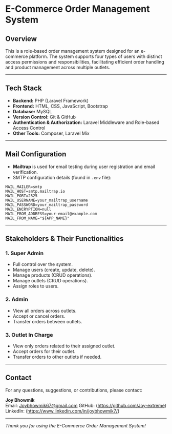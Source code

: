 # E-Commerce Order Management System

## Overview
This is a role-based order management system designed for an e-commerce platform. The system supports four types of users with distinct access permissions and responsibilities, facilitating efficient order handling and product management across multiple outlets.

---

## Tech Stack

- **Backend:** PHP (Laravel Framework)  
- **Frontend:** HTML, CSS, JavaScript, Bootstrap  
- **Database:** MySQL  
- **Version Control:** Git & GitHub  
- **Authentication & Authorization:** Laravel Middleware and Role-based Access Control  
- **Other Tools:** Composer, Laravel Mix  

---
## Mail Configuration

- **Mailtrap** is used for email testing during user registration and email verification.
- SMTP configuration details (found in `.env` file):
```text
MAIL_MAILER=smtp
MAIL_HOST=smtp.mailtrap.io
MAIL_PORT=2525
MAIL_USERNAME=your_mailtrap_username
MAIL_PASSWORD=your_mailtrap_password
MAIL_ENCRYPTION=null
MAIL_FROM_ADDRESS=your-email@example.com
MAIL_FROM_NAME="${APP_NAME}"
```
---
## Stakeholders & Their Functionalities

### 1. Super Admin
- Full control over the system.
- Manage users (create, update, delete).
- Manage products (CRUD operations).
- Manage outlets (CRUD operations).
- Assign roles to users.

### 2. Admin
- View all orders across outlets.
- Accept or cancel orders.
- Transfer orders between outlets.

### 3. Outlet In Charge
- View only orders related to their assigned outlet.
- Accept orders for their outlet.
- Transfer orders to other outlets if needed.

---

## Contact

For any questions, suggestions, or contributions, please contact:

**Joy Bhowmik**  
Email: Joybhowmik67@gmail.com
GitHub: (https://github.com/Joy-extreme)  
LinkedIn: (https://www.linkedin.com/in/joybhowmik7/)  

---

*Thank you for using the E-Commerce Order Management System!*
